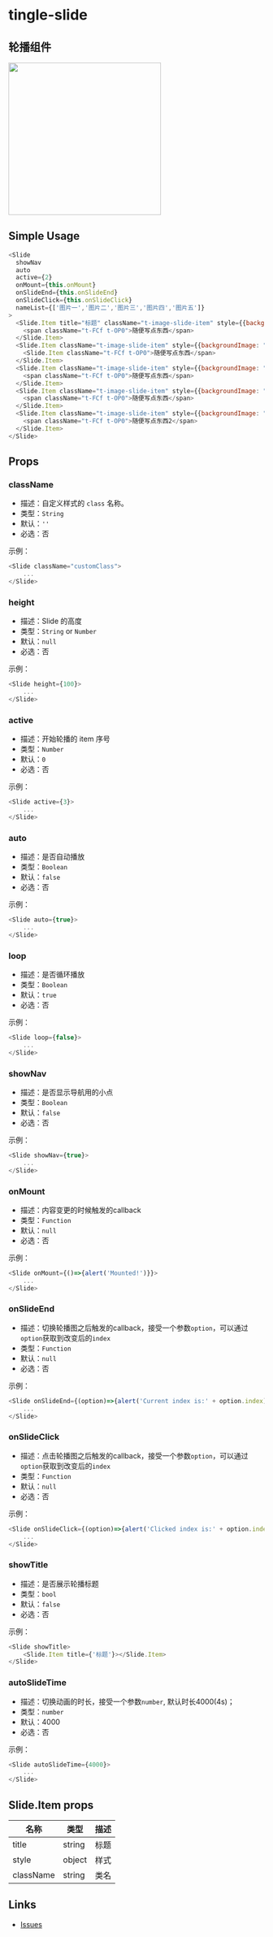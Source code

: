 # tingle-slide

## 轮播组件

<img src="https://img.alicdn.com/tps/TB1A6YpJFXXXXaeXFXXXXXXXXXX-640-1136.png" width="300"/>

## Simple Usage
```javascript
<Slide
  showNav
  auto
  active={2}
  onMount={this.onMount}
  onSlideEnd={this.onSlideEnd}
  onSlideClick={this.onSlideClick}
  nameList={['图片一','图片二','图片三','图片四','图片五']}
>
  <Slide.Item title="标题" className="t-image-slide-item" style={{backgroundImage: "1.jpg"}}>
    <span className="t-FCf t-OP0">随便写点东西</span>
  </Slide.Item>
  <Slide.Item className="t-image-slide-item" style={{backgroundImage: "1.jpg"}}>
    <Slide.Item className="t-FCf t-OP0">随便写点东西</span>
  </Slide.Item>
  <Slide.Item className="t-image-slide-item" style={{backgroundImage: "1.jpg"}}>
    <span className="t-FCf t-OP0">随便写点东西</span>
  </Slide.Item>
  <Slide.Item className="t-image-slide-item" style={{backgroundImage: "1.jpg"}}>
    <span className="t-FCf t-OP0">随便写点东西</span>
  </Slide.Item>
  <Slide.Item className="t-image-slide-item" style={{backgroundImage: "1.jpg"}}>
    <span className="t-FCf t-OP0">随便写点东西2</span>
  </Slide.Item>
</Slide>
```

## Props

### className

- 描述：自定义样式的 `class` 名称。
- 类型：`String`
- 默认：`''`
- 必选：否

示例：

```javascript
<Slide className="customClass">
    ...
</Slide>
```

### height

- 描述：Slide 的高度
- 类型：`String` or `Number`
- 默认：`null`
- 必选：否

示例：

```javascript
<Slide height={100}>
    ...
</Slide>
```

### active

- 描述：开始轮播的 item 序号
- 类型：`Number`
- 默认：`0`
- 必选：否

示例：

```javascript
<Slide active={3}>
    ...
</Slide>
```

### auto

- 描述：是否自动播放
- 类型：`Boolean`
- 默认：`false`
- 必选：否

示例：

```javascript
<Slide auto={true}>
    ...
</Slide>
```

### loop

- 描述：是否循环播放
- 类型：`Boolean`
- 默认：`true`
- 必选：否

示例：

```javascript
<Slide loop={false}>
    ...
</Slide>
```

### showNav

- 描述：是否显示导航用的小点
- 类型：`Boolean`
- 默认：`false`
- 必选：否

示例：

```javascript
<Slide showNav={true}>
    ...
</Slide>
```

### onMount

- 描述：内容变更的时候触发的callback
- 类型：`Function`
- 默认：`null`
- 必选：否

示例：

```javascript
<Slide onMount={()=>{alert('Mounted!')}}>
    ...
</Slide>
```

### onSlideEnd

- 描述：切换轮播图之后触发的callback，接受一个参数`option`，可以通过`option`获取到改变后的`index`
- 类型：`Function`
- 默认：`null`
- 必选：否

示例：

```javascript
<Slide onSlideEnd={(option)=>{alert('Current index is:' + option.index)}}>
    ...
</Slide>
```

### onSlideClick

- 描述：点击轮播图之后触发的callback，接受一个参数`option`，可以通过`option`获取到改变后的`index`
- 类型：`Function`
- 默认：`null`
- 必选：否

示例：

```javascript
<Slide onSlideClick={(option)=>{alert('Clicked index is:' + option.index)}}>
    ...
</Slide>
```

### showTitle

- 描述：是否展示轮播标题
- 类型：`bool`
- 默认：`false`
- 必选：否

示例：

```javascript
<Slide showTitle>
    <Slide.Item title={'标题'}></Slide.Item>
</Slide>
```

### autoSlideTime

- 描述：切换动画的时长，接受一个参数`number`, 默认时长4000(4s)；
- 类型：`number`
- 默认：4000
- 必选：否

示例：

```javascript
<Slide autoSlideTime={4000}>
    ...
</Slide>
```

## Slide.Item props

名称 | 类型 | 描述
--- | --- | ---
title | string | 标题
style | object | 样式
className | string | 类名

## Links

- [Issues](https://github.com/salt-ui/saltui/issues/new)
